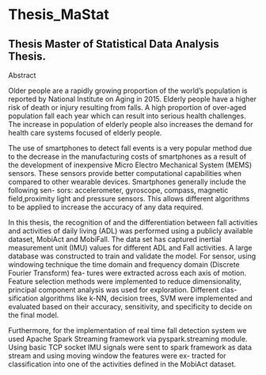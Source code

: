 # Thesis_MaStat
Thesis 
Master of Statistical Data Analysis Thesis. 
-------------------------------------------
Abstract


Older people are a rapidly growing proportion of the world’s population is reported by National
Institute on Aging in 2015. Elderly people have a higher risk of death or injury resulting from
falls. A high proportion of over-aged population fall each year which can result into serious
health challenges. The increase in population of elderly people also increases the demand for
health care systems focused of elderly people.

The use of smartphones to detect fall events is a very popular method due to the decrease in the
manufacturing costs of smartphones as a result of the development of inexpensive Micro Electro
Mechanical System (MEMS) sensors. These sensors provide better computational capabilities
when compared to other wearable devices. Smartphones generally include the following sen-
sors: accelerometer, gyroscope, compass, magnetic field,proximity light and pressure sensors.
This allows different algorithms to be applied to increase the accuracy of any data required.

In this thesis, the recognition of and the differentiation between fall activities and activities of
daily living (ADL) was performed using a publicly available dataset, MobiAct and MobiFall.
The data set has captured inertial measurement unit (IMU) values for different ADL and Fall
activities. A large database was constructed to train and validate the model. For sensor, using
windowing technique the time domain and frequency domain (Discrete Fourier Transform) fea-
tures were extracted across each axis of motion. Feature selection methods were implemented
to reduce dimensionality, principal component analysis was used for exploration. Different clas-
sification algorithms like k-NN, decision trees, SVM were implemented and evaluated based on
their accuracy, sensitivity, and specificity to decide on the final model.

Furthermore, for the implementation of real time fall detection system we used Apache Spark
Streaming framework via pyspark.streaming module. Using basic TCP socket IMU signals
were sent to spark framework as data stream and using moving window the features were ex-
tracted for classification into one of the activities defined in the MobiAct dataset.
